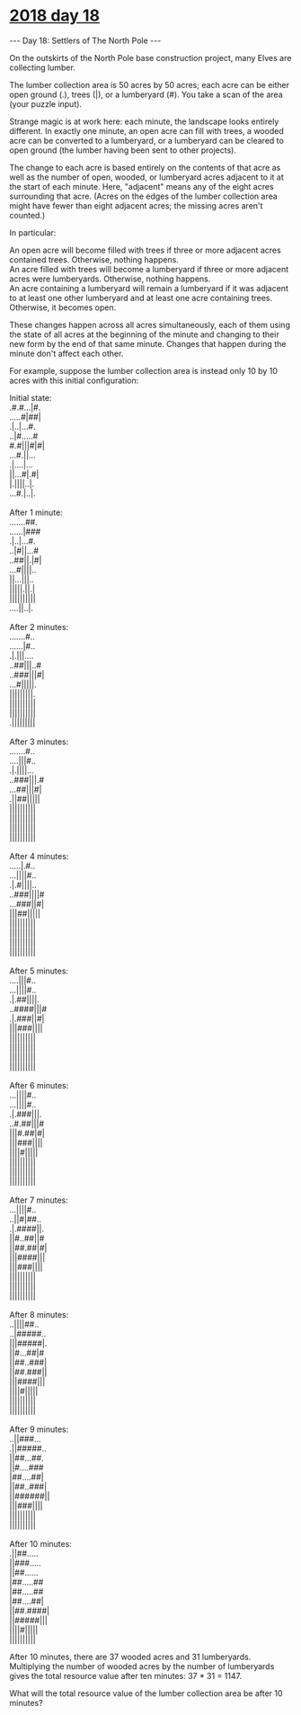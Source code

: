 # [2018 day 18](https://adventofcode.com/2018/day/18)

--- Day 18: Settlers of The North Pole ---

On the outskirts of the North Pole base construction project, many Elves are collecting lumber.

The lumber collection area is 50 acres by 50 acres; each acre can be either open ground (.), trees (|), or a lumberyard (#). You take a scan of the area (your puzzle input).

Strange magic is at work here: each minute, the landscape looks entirely different. In exactly one minute, an open acre can fill with trees, a wooded acre can be converted to a lumberyard, or a lumberyard can be cleared to open ground (the lumber having been sent to other projects).

The change to each acre is based entirely on the contents of that acre as well as the number of open, wooded, or lumberyard acres adjacent to it at the start of each minute. Here, "adjacent" means any of the eight acres surrounding that acre. (Acres on the edges of the lumber collection area might have fewer than eight adjacent acres; the missing acres aren't counted.)

In particular:

An open acre will become filled with trees if three or more adjacent acres contained trees. Otherwise, nothing happens.\
An acre filled with trees will become a lumberyard if three or more adjacent acres were lumberyards. Otherwise, nothing happens.\
An acre containing a lumberyard will remain a lumberyard if it was adjacent to at least one other lumberyard and at least one acre containing trees. Otherwise, it becomes open.

These changes happen across all acres simultaneously, each of them using the state of all acres at the beginning of the minute and changing to their new form by the end of that same minute. Changes that happen during the minute don't affect each other.

For example, suppose the lumber collection area is instead only 10 by 10 acres with this initial configuration:

Initial state:\
.#.#...|#.\
.....#|##|\
.|..|...#.\
..|#.....#\
#.#|||#|#|\
...#.||...\
.|....|...\
||...#|.#|\
|.||||..|.\
...#.|..|.\
\
After 1 minute:\
.......##.\
......|###\
.|..|...#.\
..|#||...#\
..##||.|#|\
...#||||..\
||...|||..\
|||||.||.|\
||||||||||\
....||..|.\
\
After 2 minutes:\
.......#..\
......|#..\
.|.|||....\
..##|||..#\
..###|||#|\
...#|||||.\
|||||||||.\
||||||||||\
||||||||||\
.|||||||||\
\
After 3 minutes:\
.......#..\
....|||#..\
.|.||||...\
..###|||.#\
...##|||#|\
.||##|||||\
||||||||||\
||||||||||\
||||||||||\
||||||||||\
\
After 4 minutes:\
.....|.#..\
...||||#..\
.|.#||||..\
..###||||#\
...###||#|\
|||##|||||\
||||||||||\
||||||||||\
||||||||||\
||||||||||\
\
After 5 minutes:\
....|||#..\
...||||#..\
.|.##||||.\
..####|||#\
.|.###||#|\
|||###||||\
||||||||||\
||||||||||\
||||||||||\
||||||||||\
\
After 6 minutes:\
...||||#..\
...||||#..\
.|.###|||.\
..#.##|||#\
|||#.##|#|\
|||###||||\
||||#|||||\
||||||||||\
||||||||||\
||||||||||\
\
After 7 minutes:\
...||||#..\
..||#|##..\
.|.####||.\
||#..##||#\
||##.##|#|\
|||####|||\
|||###||||\
||||||||||\
||||||||||\
||||||||||\
\
After 8 minutes:\
..||||##..\
..|#####..\
|||#####|.\
||#...##|#\
||##..###|\
||##.###||\
|||####|||\
||||#|||||\
||||||||||\
||||||||||\
\
After 9 minutes:\
..||###...\
.||#####..\
||##...##.\
||#....###\
|##....##|\
||##..###|\
||######||\
|||###||||\
||||||||||\
||||||||||\
\
After 10 minutes:\
.||##.....\
||###.....\
||##......\
|##.....##\
|##.....##\
|##....##|\
||##.####|\
||#####|||\
||||#|||||\
||||||||||

After 10 minutes, there are 37 wooded acres and 31 lumberyards.  Multiplying the number of wooded acres by the number of lumberyards gives the total resource value after ten minutes: 37 * 31 = 1147.

What will the total resource value of the lumber collection area be after 10 minutes?